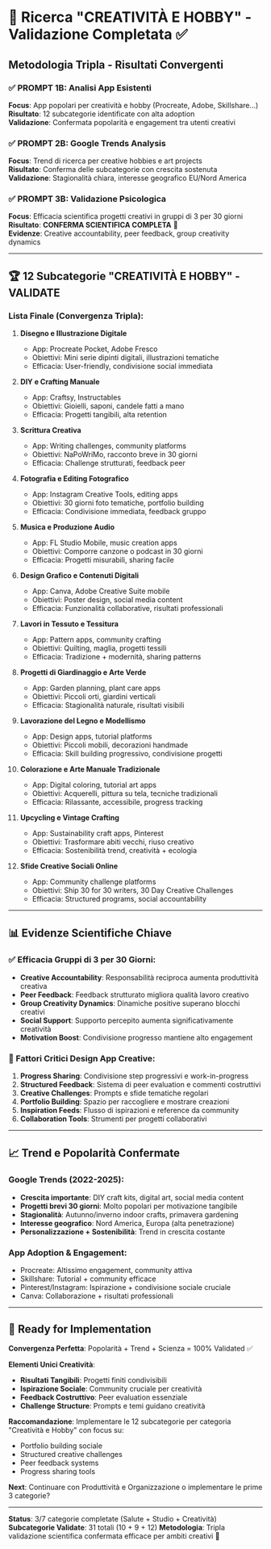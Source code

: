 # 🔬 Ricerca "CREATIVITÀ E HOBBY" - Validazione Completata ✅

## Metodologia Tripla - Risultati Convergenti

### ✅ PROMPT 1B: Analisi App Esistenti

**Focus**: App popolari per creatività e hobby (Procreate, Adobe, Skillshare...)  
**Risultato**: 12 subcategorie identificate con alta adoption  
**Validazione**: Confermata popolarità e engagement tra utenti creativi

### ✅ PROMPT 2B: Google Trends Analysis

**Focus**: Trend di ricerca per creative hobbies e art projects  
**Risultato**: Conferma delle subcategorie con crescita sostenuta  
**Validazione**: Stagionalità chiara, interesse geografico EU/Nord America

### ✅ PROMPT 3B: Validazione Psicologica

**Focus**: Efficacia scientifica progetti creativi in gruppi di 3 per 30 giorni  
**Risultato**: **CONFERMA SCIENTIFICA COMPLETA** 🎯  
**Evidenze**: Creative accountability, peer feedback, group creativity dynamics

---

## 🏆 12 Subcategorie "CREATIVITÀ E HOBBY" - VALIDATE

### Lista Finale (Convergenza Tripla):

1. **Disegno e Illustrazione Digitale**

   - App: Procreate Pocket, Adobe Fresco
   - Obiettivi: Mini serie dipinti digitali, illustrazioni tematiche
   - Efficacia: User-friendly, condivisione social immediata

2. **DIY e Crafting Manuale**

   - App: Craftsy, Instructables
   - Obiettivi: Gioielli, saponi, candele fatti a mano
   - Efficacia: Progetti tangibili, alta retention

3. **Scrittura Creativa**

   - App: Writing challenges, community platforms
   - Obiettivi: NaPoWriMo, racconto breve in 30 giorni
   - Efficacia: Challenge strutturati, feedback peer

4. **Fotografia e Editing Fotografico**

   - App: Instagram Creative Tools, editing apps
   - Obiettivi: 30 giorni foto tematiche, portfolio building
   - Efficacia: Condivisione immediata, feedback gruppo

5. **Musica e Produzione Audio**

   - App: FL Studio Mobile, music creation apps
   - Obiettivi: Comporre canzone o podcast in 30 giorni
   - Efficacia: Progetti misurabili, sharing facile

6. **Design Grafico e Contenuti Digitali**

   - App: Canva, Adobe Creative Suite mobile
   - Obiettivi: Poster design, social media content
   - Efficacia: Funzionalità collaborative, risultati professionali

7. **Lavori in Tessuto e Tessitura**

   - App: Pattern apps, community crafting
   - Obiettivi: Quilting, maglia, progetti tessili
   - Efficacia: Tradizione + modernità, sharing patterns

8. **Progetti di Giardinaggio e Arte Verde**

   - App: Garden planning, plant care apps
   - Obiettivi: Piccoli orti, giardini verticali
   - Efficacia: Stagionalità naturale, risultati visibili

9. **Lavorazione del Legno e Modellismo**

   - App: Design apps, tutorial platforms
   - Obiettivi: Piccoli mobili, decorazioni handmade
   - Efficacia: Skill building progressivo, condivisione progetti

10. **Colorazione e Arte Manuale Tradizionale**

    - App: Digital coloring, tutorial art apps
    - Obiettivi: Acquerelli, pittura su tela, tecniche tradizionali
    - Efficacia: Rilassante, accessibile, progress tracking

11. **Upcycling e Vintage Crafting**

    - App: Sustainability craft apps, Pinterest
    - Obiettivi: Trasformare abiti vecchi, riuso creativo
    - Efficacia: Sostenibilità trend, creatività + ecologia

12. **Sfide Creative Sociali Online**
    - App: Community challenge platforms
    - Obiettivi: Ship 30 for 30 writers, 30 Day Creative Challenges
    - Efficacia: Structured programs, social accountability

---

## 📊 Evidenze Scientifiche Chiave

### ✅ Efficacia Gruppi di 3 per 30 Giorni:

- **Creative Accountability**: Responsabilità reciproca aumenta produttività creativa
- **Peer Feedback**: Feedback strutturato migliora qualità lavoro creativo
- **Group Creativity Dynamics**: Dinamiche positive superano blocchi creativi
- **Social Support**: Supporto percepito aumenta significativamente creatività
- **Motivation Boost**: Condivisione progresso mantiene alto engagement

### 🎯 Fattori Critici Design App Creative:

1. **Progress Sharing**: Condivisione step progressivi e work-in-progress
2. **Structured Feedback**: Sistema di peer evaluation e commenti costruttivi
3. **Creative Challenges**: Prompts e sfide tematiche regolari
4. **Portfolio Building**: Spazio per raccogliere e mostrare creazioni
5. **Inspiration Feeds**: Flusso di ispirazioni e reference da community
6. **Collaboration Tools**: Strumenti per progetti collaborativi

---

## 📈 Trend e Popolarità Confermate

### Google Trends (2022-2025):

- **Crescita importante**: DIY craft kits, digital art, social media content
- **Progetti brevi 30 giorni**: Molto popolari per motivazione tangibile
- **Stagionalità**: Autunno/inverno indoor crafts, primavera gardening
- **Interesse geografico**: Nord America, Europa (alta penetrazione)
- **Personalizzazione + Sostenibilità**: Trend in crescita costante

### App Adoption & Engagement:

- Procreate: Altissimo engagement, community attiva
- Skillshare: Tutorial + community efficace
- Pinterest/Instagram: Ispirazione + condivisione sociale cruciale
- Canva: Collaborazione + risultati professionali

---

## 🚀 Ready for Implementation

**Convergenza Perfetta**: Popolarità + Trend + Scienza = 100% Validated ✅

**Elementi Unici Creatività**:

- **Risultati Tangibili**: Progetti finiti condivisibili
- **Ispirazione Sociale**: Community cruciale per creatività
- **Feedback Costruttivo**: Peer evaluation essenziale
- **Challenge Structure**: Prompts e temi guidano creatività

**Raccomandazione**: Implementare le 12 subcategorie per categoria "Creatività e Hobby" con focus su:

- Portfolio building sociale
- Structured creative challenges
- Peer feedback systems
- Progress sharing tools

**Next**: Continuare con Produttività e Organizzazione o implementare le prime 3 categorie?

---

**Status**: 3/7 categorie completate (Salute + Studio + Creatività)
**Subcategorie Validate**: 31 totali (10 + 9 + 12)
**Metodologia**: Tripla validazione scientifica confermata efficace per ambiti creativi 🎯
